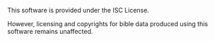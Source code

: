 This software is provided under the ISC License.

However, licensing and copyrights for bible data produced using this software remains unaffected.
